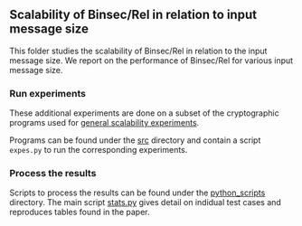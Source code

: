 ## Scalability of Binsec/Rel in relation to input message size

This folder studies the scalability of Binsec/Rel in relation to the input
message size. We report on the performance of Binsec/Rel for various input
message size.


### Run experiments
These additional experiments are done on a subset of the cryptographic programs
used for [general scalability experiments](../src/).

Programs can be found under the [src](./src/) directory and contain a script
`expes.py` to run the corresponding experiments.

### Process the results
Scripts to process the results can be found under the
[python_scripts](./python_scripts/) directory. The main script
[stats.py](./python_scripts/stats.py) gives detail on indidual test cases and
reproduces tables found in the paper.
